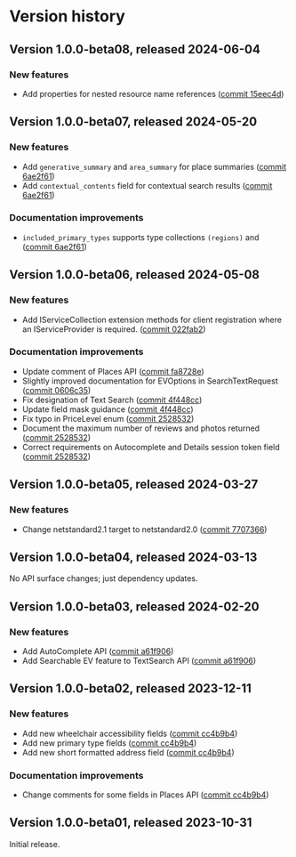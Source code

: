# Version history

## Version 1.0.0-beta08, released 2024-06-04

### New features

- Add properties for nested resource name references ([commit 15eec4d](https://github.com/googleapis/google-cloud-dotnet/commit/15eec4dabb9fd3cf3b8f4b978d64b7ba435ca995))

## Version 1.0.0-beta07, released 2024-05-20

### New features

- Add `generative_summary` and `area_summary` for place summaries ([commit 6ae2f61](https://github.com/googleapis/google-cloud-dotnet/commit/6ae2f614af154c7eb1299e6ab9ee242e37236cec))
- Add `contextual_contents` field for contextual search results ([commit 6ae2f61](https://github.com/googleapis/google-cloud-dotnet/commit/6ae2f614af154c7eb1299e6ab9ee242e37236cec))

### Documentation improvements

- `included_primary_types` supports type collections `(regions)` and ([commit 6ae2f61](https://github.com/googleapis/google-cloud-dotnet/commit/6ae2f614af154c7eb1299e6ab9ee242e37236cec))

## Version 1.0.0-beta06, released 2024-05-08

### New features

- Add IServiceCollection extension methods for client registration where an IServiceProvider is required. ([commit 022fab2](https://github.com/googleapis/google-cloud-dotnet/commit/022fab203f28fb9c608972af7f8b83f571ae5694))

### Documentation improvements

- Update comment of Places API ([commit fa8728e](https://github.com/googleapis/google-cloud-dotnet/commit/fa8728eca2503faf73551671004c01f87cd3f2cc))
- Slightly improved documentation for EVOptions in SearchTextRequest ([commit 0606c35](https://github.com/googleapis/google-cloud-dotnet/commit/0606c35dcffdf54c56dd7a33cb877a989d0e5a37))
- Fix designation of Text Search ([commit 4f448cc](https://github.com/googleapis/google-cloud-dotnet/commit/4f448cc0a8c591fb0e835abfc08db96a21e74f05))
- Update field mask guidance ([commit 4f448cc](https://github.com/googleapis/google-cloud-dotnet/commit/4f448cc0a8c591fb0e835abfc08db96a21e74f05))
- Fix typo in PriceLevel enum ([commit 2528532](https://github.com/googleapis/google-cloud-dotnet/commit/252853284b74cea2a59db60828f88b6e3fed5bd0))
- Document the maximum number of reviews and photos returned ([commit 2528532](https://github.com/googleapis/google-cloud-dotnet/commit/252853284b74cea2a59db60828f88b6e3fed5bd0))
- Correct requirements on Autocomplete and Details session token field ([commit 2528532](https://github.com/googleapis/google-cloud-dotnet/commit/252853284b74cea2a59db60828f88b6e3fed5bd0))

## Version 1.0.0-beta05, released 2024-03-27

### New features

- Change netstandard2.1 target to netstandard2.0 ([commit 7707366](https://github.com/googleapis/google-cloud-dotnet/commit/77073662b153c73c7f9a869ede1376f4c7a12661))

## Version 1.0.0-beta04, released 2024-03-13

No API surface changes; just dependency updates.

## Version 1.0.0-beta03, released 2024-02-20

### New features

- Add AutoComplete API ([commit a61f906](https://github.com/googleapis/google-cloud-dotnet/commit/a61f906f803b519900d553e302d0ac3ae9e1b7a3))
- Add Searchable EV feature to TextSearch API ([commit a61f906](https://github.com/googleapis/google-cloud-dotnet/commit/a61f906f803b519900d553e302d0ac3ae9e1b7a3))

## Version 1.0.0-beta02, released 2023-12-11

### New features

- Add new wheelchair accessibility fields ([commit cc4b9b4](https://github.com/googleapis/google-cloud-dotnet/commit/cc4b9b44b3c68be8f4369e1ec55087179cca2516))
- Add new primary type fields ([commit cc4b9b4](https://github.com/googleapis/google-cloud-dotnet/commit/cc4b9b44b3c68be8f4369e1ec55087179cca2516))
- Add new short formatted address field ([commit cc4b9b4](https://github.com/googleapis/google-cloud-dotnet/commit/cc4b9b44b3c68be8f4369e1ec55087179cca2516))

### Documentation improvements

- Change comments for some fields in Places API ([commit cc4b9b4](https://github.com/googleapis/google-cloud-dotnet/commit/cc4b9b44b3c68be8f4369e1ec55087179cca2516))

## Version 1.0.0-beta01, released 2023-10-31

Initial release.
